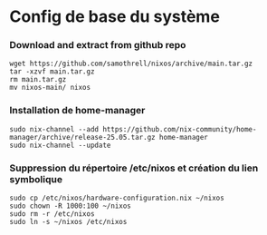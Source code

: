 # Config de base du système

### Download and extract from github repo
`wget https://github.com/samothrell/nixos/archive/main.tar.gz`\
`tar -xzvf main.tar.gz`\
`rm main.tar.gz`\
`mv nixos-main/ nixos`

### Installation de home-manager
`sudo nix-channel --add https://github.com/nix-community/home-manager/archive/release-25.05.tar.gz home-manager`\
`sudo nix-channel --update`

### Suppression du répertoire /etc/nixos et création du lien symbolique
`sudo cp /etc/nixos/hardware-configuration.nix ~/nixos`\
`sudo chown -R 1000:100 ~/nixos`\
`sudo rm -r /etc/nixos`\
`sudo ln -s ~/nixos /etc/nixos`
